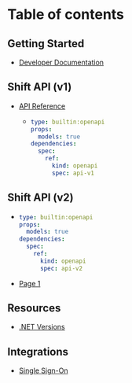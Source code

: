 # Table of contents

## Getting Started

* [Developer Documentation](README.md)

## Shift API (v1)

* [API Reference](shift-api-v1/api-reference/README.md)
  * ```yaml
    type: builtin:openapi
    props:
      models: true
    dependencies:
      spec:
        ref:
          kind: openapi
          spec: api-v1
    ```

## Shift API (v2)

* ```yaml
  type: builtin:openapi
  props:
    models: true
  dependencies:
    spec:
      ref:
        kind: openapi
        spec: api-v2
  ```
* [Page 1](shift-api-v2/page-1.md)

## Resources

* [.NET Versions](<README (1).md>)

## Integrations

* [Single Sign-On](integrations/single-sign-on.md)

